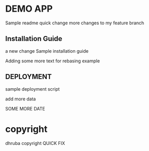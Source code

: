 # DEMO APP

Sample readme 
quick change
more changes to my feature branch

## Installation Guide

a new change
Sample installation guide

Adding some more text for rebasing example

## DEPLOYMENT

sample deployment script

add more data

SOME MORE DATE

# copyright 

dhruba copyright
QUICK FIX